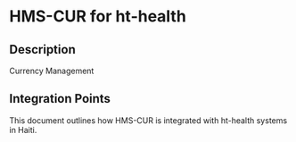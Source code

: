 # HMS-CUR for ht-health

## Description

Currency Management

## Integration Points

This document outlines how HMS-CUR is integrated with ht-health systems in Haiti.
